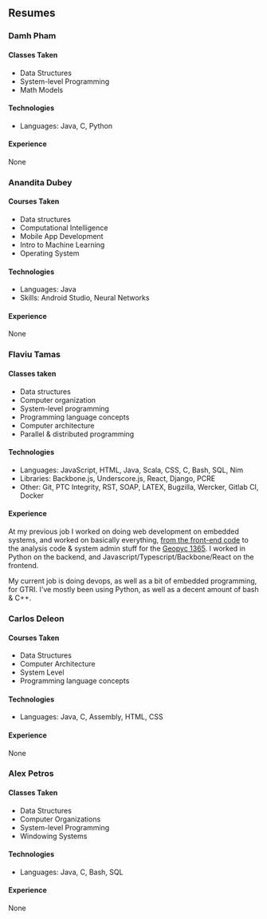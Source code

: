 ## Resumes

### Damh Pham

#### Classes Taken

- Data Structures
- System-level Programming
- Math Models

#### Technologies

- Languages: Java, C, Python

#### Experience

None

### Anandita Dubey

#### Courses Taken

- Data structures
- Computational Intelligence
- Mobile App Development
- Intro to Machine Learning
- Operating System

#### Technologies

- Languages: Java
- Skills: Android Studio, Neural Networks

#### Experience

None

### Flaviu Tamas

#### Classes taken

- Data structures
- Computer organization
- System-level programming
- Programming language concepts
- Computer architecture
- Parallel & distributed programming

#### Technologies

- Languages: JavaScript, HTML, Java, Scala, CSS, C, Bash, SQL, Nim
- Libraries: Backbone.js, Underscore.js, React, Django, PCRE
- Other: Git, PTC Integrity, RST, SOAP, LATEX, Bugzilla, Wercker, Gitlab CI, Docker

#### Experience

At my previous job I worked on doing web development on embedded systems, and
worked on basically everything, [from the front-end
code](https://www.micromeritics.com/Repository/Files/Envelope-Density-Report.jpg)
to the analysis code & system admin stuff for the [Geopyc
1365](https://www.youtube.com/watch?v=TdUiYWuejVI). I worked in Python on the
backend, and Javascript/Typescript/Backbone/React on the frontend.

My current job is doing devops, as well as a bit of embedded programming, for
GTRI. I've mostly been using Python, as well as a decent amount of bash & C++.

### Carlos Deleon

#### Courses Taken

- Data Structures
- Computer Architecture
- System Level
- Programming language concepts

#### Technologies

- Languages: Java, C, Assembly, HTML, CSS

#### Experience

None

### Alex Petros

#### Classes Taken

- Data Structures
- Computer Organizations
- System-level Programming
- Windowing Systems

#### Technologies

- Languages: Java, C, Bash, SQL

#### Experience

None
